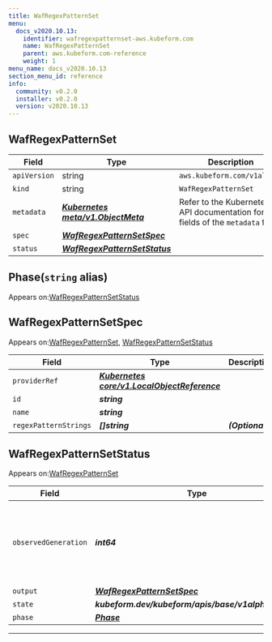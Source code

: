 ```yaml
---
title: WafRegexPatternSet
menu:
  docs_v2020.10.13:
    identifier: wafregexpatternset-aws.kubeform.com
    name: WafRegexPatternSet
    parent: aws.kubeform.com-reference
    weight: 1
menu_name: docs_v2020.10.13
section_menu_id: reference
info:
  community: v0.2.0
  installer: v0.2.0
  version: v2020.10.13
---
```


## WafRegexPatternSet
| Field | Type | Description |
| ------ | ----- | ----------- |
| `apiVersion` | string | `aws.kubeform.com/v1alpha1` |
|    `kind` | string | `WafRegexPatternSet` |
| `metadata` | ***[Kubernetes meta/v1.ObjectMeta](https://kubernetes.io/docs/reference/generated/kubernetes-api/v1.13/#objectmeta-v1-meta)***|Refer to the Kubernetes API documentation for the fields of the `metadata` field.|
| `spec` | ***[WafRegexPatternSetSpec](#wafregexpatternsetspec)***||
| `status` | ***[WafRegexPatternSetStatus](#wafregexpatternsetstatus)***||
## Phase(`string` alias)

Appears on:[WafRegexPatternSetStatus](#wafregexpatternsetstatus)

## WafRegexPatternSetSpec

Appears on:[WafRegexPatternSet](#wafregexpatternset), [WafRegexPatternSetStatus](#wafregexpatternsetstatus)

| Field | Type | Description |
| ------ | ----- | ----------- |
| `providerRef` | ***[Kubernetes core/v1.LocalObjectReference](https://kubernetes.io/docs/reference/generated/kubernetes-api/v1.13/#localobjectreference-v1-core)***||
| `id` | ***string***||
| `name` | ***string***||
| `regexPatternStrings` | ***[]string***| ***(Optional)*** |
## WafRegexPatternSetStatus

Appears on:[WafRegexPatternSet](#wafregexpatternset)

| Field | Type | Description |
| ------ | ----- | ----------- |
| `observedGeneration` | ***int64***| ***(Optional)*** Resource generation, which is updated on mutation by the API Server.|
| `output` | ***[WafRegexPatternSetSpec](#wafregexpatternsetspec)***| ***(Optional)*** |
| `state` | ***kubeform.dev/kubeform/apis/base/v1alpha1.State***| ***(Optional)*** |
| `phase` | ***[Phase](#phase)***| ***(Optional)*** |
---
